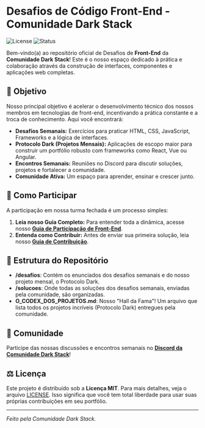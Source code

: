 # Desafios de Código Front-End - Comunidade Dark Stack

![License](https://img.shields.io/badge/license-MIT-blue.svg)
![Status](https://img.shields.io/badge/status-ativo-success.svg)

Bem-vindo(a) ao repositório oficial de Desafios de **Front-End** da **Comunidade Dark Stack**! Este é o nosso espaço dedicado à prática e colaboração através da construção de interfaces, componentes e aplicações web completas.

## 🎯 Objetivo

Nosso principal objetivo é acelerar o desenvolvimento técnico dos nossos membros em tecnologias de front-end, incentivando a prática constante e a troca de conhecimento. Aqui você encontrará:
* **Desafios Semanais:** Exercícios para praticar HTML, CSS, JavaScript, Frameworks e a lógica de interfaces.
* **Protocolo Dark (Projetos Mensais):** Aplicações de escopo maior para construir um portfólio robusto com frameworks como React, Vue ou Angular.
* **Encontros Semanais:** Reuniões no Discord para discutir soluções, projetos e fortalecer a comunidade.
* **Comunidade Ativa:** Um espaço para aprender, ensinar e crescer junto.

## 🚀 Como Participar

A participação em nossa turma fechada é um processo simples:

1.  **Leia nosso Guia Completo:** Para entender toda a dinâmica, acesse nosso **[Guia de Participação de Front-End](https://docs.google.com/document/d/1veKkondcWQDLYow4dMAYqR1BvO7L3r2N5SAfl_hqhXA/edit?usp=sharing)**.
2.  **Entenda como Contribuir:** Antes de enviar sua primeira solução, leia nosso **[Guia de Contribuição](./CONTRIBUTING.md)**.

## 📁 Estrutura do Repositório

* **/desafios**: Contém os enunciados dos desafios semanais e do nosso projeto mensal, o Protocolo Dark.
* **/solucoes**: Onde todas as soluções dos desafios semanais, enviadas pela comunidade, são organizadas.
* **O_CODEX_DOS_PROJETOS.md**: Nosso "Hall da Fama"! Um arquivo que lista todos os projetos incríveis (Protocolo Dark) entregues pela comunidade.

## 💬 Comunidade

Participe das nossas discussões e encontros semanais no **[Discord da Comunidade Dark Stack](https://discord.gg/bwQxfhUx)**!

## ⚖️ Licença

Este projeto é distribuído sob a **Licença MIT**. Para mais detalhes, veja o arquivo [LICENSE](./LICENSE). Isso significa que você tem total liberdade para usar suas próprias contribuições em seu portfólio.

---
*Feito pela Comunidade Dark Stack.*